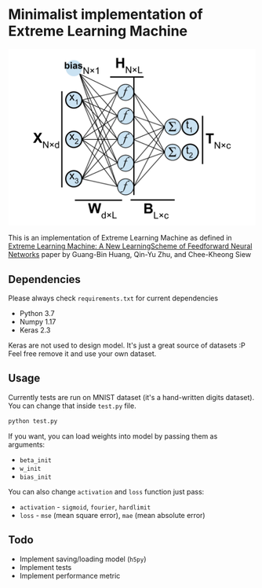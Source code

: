 # Minimalist implementation of Extreme Learning Machine

![ELM structure](./ELM.png)

This is an implementation of Extreme Learning Machine as defined in [Extreme Learning Machine: A New LearningScheme of Feedforward Neural Networks](https://www.researchgate.net/publication/4116697_Extreme_learning_machine_A_new_learning_scheme_of_feedforward_neural_networks) paper by Guang-Bin Huang, Qin-Yu Zhu, and Chee-Kheong Siew

## Dependencies

Please always check `requirements.txt` for current dependencies

- Python 3.7
- Numpy 1.17
- Keras 2.3

Keras are not used to design model. It's just a great source of datasets :P Feel free remove it and use your own dataset.

## Usage
Currently tests are run on MNIST dataset (it's a hand-written digits dataset). You can change that inside `test.py` file. 

```bash
python test.py
```

If you want, you can load weights into model by passing them as arguments:
- `beta_init`
- `w_init`
- `bias_init`

You can also change `activation` and `loss` function just pass:
- `activation` - `sigmoid`, `fourier`, `hardlimit`
- `loss` - `mse` (mean square error), `mae` (mean absolute error)

## Todo
- Implement saving/loading model (`h5py`)
- Implement tests
- Implement performance metric